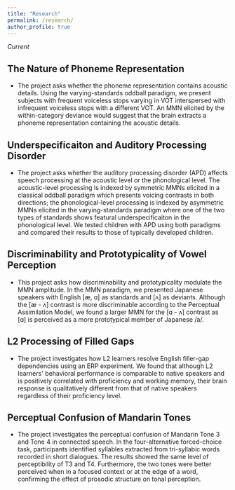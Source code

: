```yaml
---
title: "Research"
permalink: /research/
author_profile: true
---
```


*Current*

<h2 id="active">
The Nature of Phoneme Representation
</h2>

- The project asks whether the phoneme representation contains acoustic details. Using the varying-standards oddball paradigm, we present subjects with frequent voiceless stops varying in VOT interspersed with infrequent voiceless stops with a different VOT. An MMN elicited by the within-category deviance would suggest that the brain extracts a phoneme representation containing the acoustic details.

<h2 id="active">
Underspecificaiton and Auditory Processing Disorder
</h2>

- The project asks whether the auditory processing disorder (APD) affects speech processing at the acoustic level or the phonological level. The acoustic-level processing is indexed by symmetric MMNs elicited in a classical oddball paradigm which presents voicing contrasts in both directions; the phonological-level processing is indexed by asymmetric MMNs elicited in the varying-standards paradigm where one of the two types of standards shows featural underspecificaiton in the phonological level. We tested children with APD using both paradigms and compared their results to those of typically developed children.

<h2 id="active">
Discriminability and Prototypicality of Vowel Perception
</h2>

- This project asks how discriminability and prototypicality modulate the MMN amplitude. In the MMN paradigm, we presented Japanese speakers with English [æ, ɑ] as standards and [ʌ] as deviants. Although the [æ - ʌ] contrast is more discriminable according to the Perceptual Assimilation Model, we found a larger MMN for the [ɑ - ʌ] contrast as [ɑ] is perceived as a more prototypical member of Japanese /a/.

<h2 id="active">
L2 Processing of Filled Gaps
</h2>

- The project investigates how L2 learners resolve English filler-gap dependencies using an ERP experiment. We found that although L2 learners' behavioral performance is comparable to native speakers and is positively correlated with proficiency and working memory, their brain response is qualitatively different from that of native speakers regardless of their proficiency level.

<h2 id="active">
Perceptual Confusion of Mandarin Tones
</h2>

- The project investigates the perceptual confusion of Mandarin Tone 3 and Tone 4 in connected speech. In the four-alternative forced-choice task, participants identified syllables extracted from tri-syllabic words recorded in short dialogues. The results showed the same level of perceptibility of T3 and T4. Furthermore, the two tones were better perceived when in a focused context or at the edge of a word, confirming the effect of prosodic structure on tonal perception.

